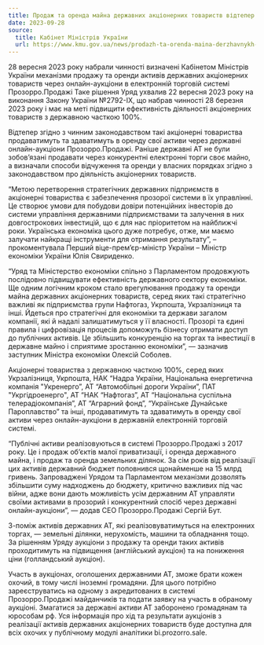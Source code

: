```yaml
---
title: Продаж та оренда майна державних акціонерних товариств відтепер на онлайн-аукціонах Прозорро.Продажі, — рішення Уряду
date: 2023-09-28
source:
  title: Кабінет Міністрів України
  url: https://www.kmu.gov.ua/news/prodazh-ta-orenda-maina-derzhavnykh-aktsionernykh-tovarystv-vidteper-na-onlain-auktsionakh-prozorroprodazhi-rishennia-uriadu
---
```


28 вересня 2023 року набрали чинності визначені Кабінетом Міністрів України механізми продажу та оренди активів державних акціонерних товариств через онлайн-аукціони в електронній торговій системі Прозорро.Продажі Таке рішення Уряд ухвалив 22 вересня 2023 року на виконання Закону України №2792-IX, що набрав чинності 28 березня 2023 року і має на меті підвищити ефективність діяльності акціонерних товариств з державною часткою 100%.

Відтепер згідно з чинним законодавством такі акціонерні товариства продаватимуть та здаватимуть в оренду свої активи через державні онлайн-аукціони Прозорро.Продажі. Раніше державні АТ не були зобов’язані продавати через конкурентні електронні торги своє майно, а визначали способи відчуження та оренди у власних порядках згідно з законодавством про діяльність акціонерних товариств.

“Метою перетворення стратегічних державних підприємств в акціонерні товариства є забезпечення прозорої системи в їх управлінні. Це створює умови для побудови довіри потенційних інвесторів до системи управління державними підприємствами та залучення в них довгострокових інвестицій, що є для нас пріоритетом на найближчі роки. Українська економіка цього дуже потребує, отже, ми маємо залучати найкращі інструменти для отримання результату”, – прокоментувала Перший віце-прем’єр-міністр України – Міністр економіки України Юлія Свириденко.

“Уряд та Міністерство економіки спільно з Парламентом продовжують послідовно підвищувати ефективність державного сектору економіки. Ще одним логічним кроком стало врегулювання продажу та оренди майна державних акціонерних товариств, серед яких такі стратегічно важливі як підприємства групи Нафтогаз, Укрпошта, Укрзалізниця та інші. Йдеться про стратегічні для економіки та держави загалом компанії, які й надалі залишатимуться у її власності. Прозорі та єдині правила і цифровізація процесів допоможуть бізнесу отримати доступ до публічних активів. Це збільшить конкуренцію на торгах та інвестиції в державне майно і сприятиме зростанню економіки”, — зазначив заступник Міністра економіки Олексій Соболев.

Акціонерні товариства з державною часткою 100%, серед яких Укрзалізниця, Укрпошта, НАК “Надра України, Національна енергетична компанія "Укренерго”, АТ “Автомобільні дороги України”, ПАТ "Укргідроенерго", АТ “НАК “Нафтогаз”, АТ “Національна суспільна телерадіокомпанія”, АТ “Аграрний фонд”, “Українське Дунайське Пароплавство” та інші, продаватимуть та здаватимуть в оренду свої активи через онлайн-аукціони в державній електронній торговій системі.

“Публічні активи реалізовуються в системі Прозорро.Продажі з 2017 року. Це і продаж обʼєктів малої приватизації, і оренда державного майна, і продаж та оренда земельних ділянок. За сім років від реалізації цих активів державний бюджет поповнився щонайменше на 15 млрд гривень. Запроваджені Урядом та Парламентом механізми дозволять збільшити суму надходжень до бюджету, критично важливих під час війни, адже вони дають можливість усім державним АТ управляти своїми активами в прозорий і конкурентний спосіб через державні онлайн-аукціони”, — додав СЕО Прозорро.Продажі Сергій Бут.

З-поміж активів державних АТ, які реалізовуватимуться на електронних торгах, — земельні ділянки, нерухомість, машини та обладнання тощо. За рішенням Уряду аукціони з продажу та оренди таких активів проходитимуть на підвищення (англійський аукціон) та на пониження ціни (голландський аукціон).

Участь в аукціонах, оголошених державними АТ, зможе брати кожен охочий, в тому числі іноземні громадяни. Для цього потрібно зареєструватись на одному з акредитованих в системі Прозорро.Продажі майданчиків та подати заявку на участь в обраному аукціоні. Змагатися за державні активи АТ заборонено громадянам та юрособам рф. Уся інформація про хід та результати аукціонів з реалізації активів державних акціонерних товариств буде доступна для всіх охочих у публічному модулі аналітики bi.prozorro.sale.
